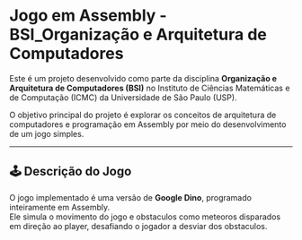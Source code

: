 # Jogo em Assembly - BSI_Organização e Arquitetura de Computadores  

Este é um projeto desenvolvido como parte da disciplina **Organização e Arquitetura de Computadores (BSI)** no Instituto de Ciências Matemáticas e de Computação (ICMC) da Universidade de São Paulo (USP).  

O objetivo principal do projeto é explorar os conceitos de arquitetura de computadores e programação em Assembly por meio do desenvolvimento de um jogo simples.  

---

## 🕹️ Descrição do Jogo  

O jogo implementado é uma versão de **Google Dino**, programado inteiramente em Assembly.  
Ele simula o movimento do jogo e obstaculos como meteoros disparados em direção ao player, desafiando o jogador a desviar dos obstaculos.  
